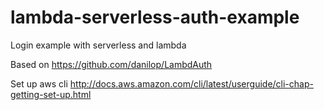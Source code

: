 # lambda-serverless-auth-example
Login example with serverless and lambda

Based on https://github.com/danilop/LambdAuth

Set up aws cli http://docs.aws.amazon.com/cli/latest/userguide/cli-chap-getting-set-up.html
